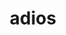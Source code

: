 ---
title: "adios"
layout: cache
categories: [package, v0.18]
meta: {"versions": ["1.13.1"], "compilers": ["gcc@=7.5.0"], "oss": ["ubuntu18.04"], "platforms": ["linux"], "targets": ["x86_64"], "stacks": ["e4s"], "num_specs": 2, "num_specs_by_stack": {"e4s": 2}}
spec_details: [{"hash": "fgf76uyvokteec3ignjhqbszi77zyieg", "compiler": "gcc@=7.5.0", "versions": ["1.13.1"], "os": "ubuntu18.04", "platform": "linux", "target": "x86_64", "variants": ["+blosc", "~bzip2", "~fortran", "~hdf5", "~infiniband", "+lz4", "+mpi", "~netcdf", "patches=8ae17f6,aea47e5,d24b79b", "+shared", "staging=none", "+sz", "~szip", "+zfp", "+zlib"], "stacks": ["e4s"], "size": "-", "tarball": "https://binaries.spack.io/releases/v0.18/build_cache/linux-ubuntu18.04-x86_64/gcc-7.5.0/adios-1.13.1/linux-ubuntu18.04-x86_64-gcc-7.5.0-adios-1.13.1-fgf76uyvokteec3ignjhqbszi77zyieg.spack"}, {"hash": "yrbvpobjyuzfqc63njvy44rdy4hih7he", "compiler": "gcc@=7.5.0", "versions": ["1.13.1"], "os": "ubuntu18.04", "platform": "linux", "target": "x86_64", "variants": ["+blosc", "~bzip2", "~fortran", "~hdf5", "~infiniband", "+lz4", "+mpi", "~netcdf", "patches=8ae17f6,aea47e5,d24b79b", "+shared", "staging=none", "+sz", "~szip", "+zfp", "+zlib"], "stacks": ["e4s"], "size": "-", "tarball": "https://binaries.spack.io/releases/v0.18/build_cache/linux-ubuntu18.04-x86_64/gcc-7.5.0/adios-1.13.1/linux-ubuntu18.04-x86_64-gcc-7.5.0-adios-1.13.1-yrbvpobjyuzfqc63njvy44rdy4hih7he.spack"}]
---